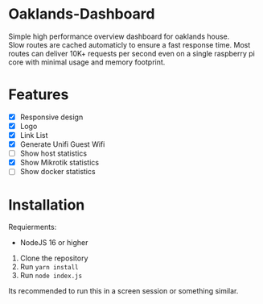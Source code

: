 # Oaklands-Dashboard
 Simple high performance overview dashboard for oaklands house.  
 Slow routes are cached automaticly to ensure a fast response time.
 Most routes can deliver 10K+ requests per second even on a single raspberry pi core with minimal usage and memory footprint.

# Features
- [X] Responsive design
- [X] Logo
- [X] Link List
- [X] Generate Unifi Guest Wifi
- [ ] Show host statistics
- [X] Show Mikrotik statistics
- [ ] Show docker statistics

# Installation
Requierments:
- NodeJS 16 or higher

1. Clone the repository
2. Run `yarn install`
3. Run `node index.js`

Its recommended to run this in a screen session or something similar.
